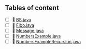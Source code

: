 ## Tables of content
- [ ] 📄 [BS.java](./BS.java)
- [ ] 📄 [Fibo.java](./Fibo.java)
- [ ] 📄 [Message.java](./Message.java)
- [ ] 📄 [NumbersExample.java](./NumbersExample.java)
- [ ] 📄 [NumbersExampleRecursion.java](./NumbersExampleRecursion.java)
